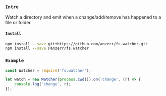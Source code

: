 
### `Intro`
Watch a directory and emit when a change/add/remove has happened to a file or folder.

#### `Install`
``` bash
npm install --save git+https://github.com/anzerr/fs.watcher.git
npm install --save @anzerr/fs.watcher
```

### `Example`
``` javascript
const Watcher = require('fs.watcher');

let watch = new Watcher(process.cwd()).on('change', (r) => {
	console.log('change', r);
});
```